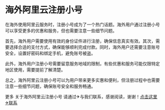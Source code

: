 # 海外阿里云注册小号

在海外使用阿里云服务时，注册小号成为了一个热门话题。海外用户通过注册小号可以享受更多的优惠和服务，但也需要注意一些细节问题。

首先，海外用户需要使用有效的身份证件进行注册，确保信息真实有效。其次，需要选择合适的支付方式，确保能够顺利完成付款。同时，海外用户还需要注意账号安全，设置好密码和绑定手机，避免账号被盗。

此外，海外用户注册小号需要留意服务地域的限制，有些优惠和服务可能仅限特定地区使用，需要提前了解清楚。

总之，海外阿里云注册小号可以为用户带来更多实惠和便利，但注册过程中也需要注意一些细节问题，确保账号安全和服务畅通。

更多 关于海外阿里云注册小号 请通过✈与我们联系，感谢阅读，谢谢！[点击这里✈联系](https://t.me/LM999bot)